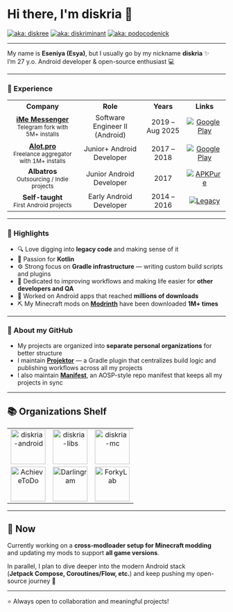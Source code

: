 # Hi there, I'm diskria 👋

[![aka: diskree](https://img.shields.io/badge/🌀_aka-diskree-blue)](#)
[![aka: diskriminant](https://img.shields.io/badge/∑_aka-diskriminant-purple)](#)
[![aka: podocodenick](https://img.shields.io/badge/👾_aka-podocodenick-green)](#)

---

My name is **Eseniya (Esya)**, but I usually go by my nickname **diskria** ✨  
I’m 27 y.o. Android developer & open-source enthusiast 💻

---

### 💼 Experience

<table>
  <tr>
    <th>Company</th>
    <th>Role</th>
    <th>Years</th>
    <th>Links</th>
  </tr>
  <tr>
    <td align="center">
      <a href="https://imem.app"><b>iMe Messenger</b></a><br/>
      <sub>Telegram fork with 5M+ installs</sub>
    </td>
    <td align="center">Software Engineer II (Android)</td>
    <td align="center">2019 – Aug 2025</td>
    <td align="center">
      <a href="https://play.google.com/store/apps/details?id=com.iMe.android">
        <img src="https://img.shields.io/badge/Get%20it%20on-Google%20Play-5a8ebd?logo=google-play&logoColor=white&style=flat" alt="Google Play"/>
      </a>
    </td>
  </tr>
  <tr>
    <td align="center">
      <a href="https://alot.pro/"><b>Alot.pro</b></a><br/>
      <sub>Freelance aggregator with 1M+ installs</sub>
    </td>
    <td align="center">Junior+ Android Developer</td>
    <td align="center">2017 – 2018</td>
    <td align="center">
      <a href="https://play.google.com/store/apps/details?id=alot.pro.alotpro">
        <img src="https://img.shields.io/badge/Get%20it%20on-Google%20Play-08bee0?logo=google-play&logoColor=white&style=flat" alt="Google Play"/>
      </a>
    </td>
  </tr>
  <tr>
    <td align="center">
      <b>Albatros</b><br/>
      <sub>Outsourcing / Indie projects</sub>
    </td>
    <td align="center">Junior Android Developer</td>
    <td align="center">2017</td>
    <td align="center">
      <a href="https://apkpure.com/ru/%D1%81%D0%B8%D0%BC%D1%83%D0%BB%D1%8F%D1%82%D0%BE%D1%80-%D1%80%D0%BE%D0%BA-%D0%B7%D0%B2%D0%B5%D0%B7%D0%B4%D1%8B/ru.albatros.rocksimulator">
        <img src="https://img.shields.io/badge/Download%20on-APKPure-3DDC84?logo=android&logoColor=white" alt="APKPure"/>
      </a>
    </td>
  </tr>
  <tr>
    <td align="center">
      <b>Self-taught</b><br/>
      <sub>First Android projects</sub>
    </td>
    <td align="center">Early Android Developer</td>
    <td align="center">2014 – 2016</td>
    <td align="center">
      <a href="https://github.com/diskria-legacy">
        <img src="https://img.shields.io/badge/organization-diskria--legacy-lightgrey?logo=github" alt="Legacy"/>
      </a>
    </td>
  </tr>
</table>

---

### 🚀 Highlights
- 🔍 Love digging into **legacy code** and making sense of it
- 💜 Passion for **Kotlin**
- ⚙️ Strong focus on **Gradle infrastructure** — writing custom build scripts and plugins
- 🤝 Dedicated to improving workflows and making life easier for **other developers and QA**
- 📱 Worked on Android apps that reached **millions of downloads**
- ⛏️ My Minecraft mods on [**Modrinth**](https://modrinth.com/user/diskria/mods) have been downloaded **1M+ times**

---

### 📂 About my GitHub
- My projects are organized into **separate personal organizations** for better structure  
- I maintain [**Projektor**](https://github.com/diskria/projektor) — a Gradle plugin that centralizes build logic and publishing workflows across all my projects  
- I also maintain [**Manifest**](https://github.com/diskria/manifest), an AOSP-style repo manifest that keeps all my projects in sync

---

## 📚 Organizations Shelf

<table align="center">
  <tr>
    <td align="center" width="33%">
      <a href="https://github.com/diskria-android" title="diskria-android">
        <img src="https://github.com/diskria-android.png" width="80" height="80" alt="diskria-android"/>
      </a>
    </td>
    <td align="center" width="33%">
      <a href="https://github.com/diskria-libs" title="diskria-libs">
        <img src="https://github.com/diskria-libs.png" width="80" height="80" alt="diskria-libs"/>
      </a>
    </td>
    <td align="center" width="33%">
      <a href="https://github.com/diskria-mc" title="diskria-mc">
        <img src="https://github.com/diskria-mc.png" width="80" height="80" alt="diskria-mc"/>
      </a>
    </td>
  </tr>
  <tr>
    <td align="center" width="33%">
      <a href="https://github.com/AchieveToDo" title="AchieveToDo">
        <img src="https://github.com/AchieveToDo.png" width="80" height="80" alt="AchieveToDo"/>
      </a>
    </td>
    <td align="center" width="33%">
      <a href="https://github.com/Darlingram" title="Darlingram">
        <img src="https://github.com/Darlingram.png" width="80" height="80" alt="Darlingram"/>
      </a>
    </td>
    <td align="center" width="33%">
      <a href="https://github.com/ForkyLab" title="ForkyLab">
        <img src="https://github.com/ForkyLab.png" width="80" height="80" alt="ForkyLab"/>
      </a>
    </td>
  </tr>
</table>

---

## 🌱 Now
Currently working on a **cross-modloader setup for Minecraft modding**  
and updating my mods to support **all game versions**.  

In parallel, I plan to dive deeper into the modern Android stack  
(**Jetpack Compose, Coroutines/Flow, etc.**) and keep pushing my open-source journey 🌟

---

⭐ Always open to collaboration and meaningful projects!  
